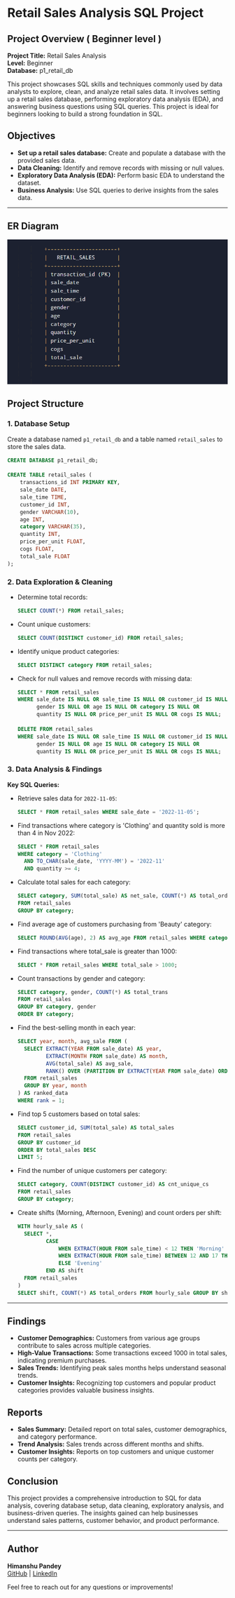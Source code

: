 # Retail Sales Analysis SQL Project

## Project Overview ( Beginner level )

**Project Title:** Retail Sales Analysis  
**Level:** Beginner  
**Database:** p1_retail_db  

This project showcases SQL skills and techniques commonly used by data analysts to explore, clean, and analyze retail sales data. It involves setting up a retail sales database, performing exploratory data analysis (EDA), and answering business questions using SQL queries. This project is ideal for beginners looking to build a strong foundation in SQL.

## Objectives
- **Set up a retail sales database:** Create and populate a database with the provided sales data.
- **Data Cleaning:** Identify and remove records with missing or null values.
- **Exploratory Data Analysis (EDA):** Perform basic EDA to understand the dataset.
- **Business Analysis:** Use SQL queries to derive insights from the sales data.

---
## ER Diagram 
 ![Retail Sales ER Diagram](https://github.com/Himanshu20752005/SQL-Data-Analyst-Journey-/blob/main/Project1%20--%20Retail%20Sales/ER_Diagram.png)

## Project Structure

### 1. Database Setup

Create a database named `p1_retail_db` and a table named `retail_sales` to store the sales data.

```sql
CREATE DATABASE p1_retail_db;

CREATE TABLE retail_sales (
    transactions_id INT PRIMARY KEY,
    sale_date DATE,    
    sale_time TIME,
    customer_id INT,    
    gender VARCHAR(10),
    age INT,
    category VARCHAR(35),
    quantity INT,
    price_per_unit FLOAT,    
    cogs FLOAT,
    total_sale FLOAT
);
```

### 2. Data Exploration & Cleaning

- Determine total records:
  ```sql
  SELECT COUNT(*) FROM retail_sales;
  ```
- Count unique customers:
  ```sql
  SELECT COUNT(DISTINCT customer_id) FROM retail_sales;
  ```
- Identify unique product categories:
  ```sql
  SELECT DISTINCT category FROM retail_sales;
  ```
- Check for null values and remove records with missing data:
  ```sql
  SELECT * FROM retail_sales
  WHERE sale_date IS NULL OR sale_time IS NULL OR customer_id IS NULL OR 
        gender IS NULL OR age IS NULL OR category IS NULL OR 
        quantity IS NULL OR price_per_unit IS NULL OR cogs IS NULL;
  
  DELETE FROM retail_sales
  WHERE sale_date IS NULL OR sale_time IS NULL OR customer_id IS NULL OR 
        gender IS NULL OR age IS NULL OR category IS NULL OR 
        quantity IS NULL OR price_per_unit IS NULL OR cogs IS NULL;
  ```

### 3. Data Analysis & Findings

**Key SQL Queries:**

- Retrieve sales data for `2022-11-05`:
  ```sql
  SELECT * FROM retail_sales WHERE sale_date = '2022-11-05';
  ```
- Find transactions where category is 'Clothing' and quantity sold is more than 4 in Nov 2022:
  ```sql
  SELECT * FROM retail_sales
  WHERE category = 'Clothing'
    AND TO_CHAR(sale_date, 'YYYY-MM') = '2022-11'
    AND quantity >= 4;
  ```
- Calculate total sales for each category:
  ```sql
  SELECT category, SUM(total_sale) AS net_sale, COUNT(*) AS total_orders
  FROM retail_sales
  GROUP BY category;
  ```
- Find average age of customers purchasing from 'Beauty' category:
  ```sql
  SELECT ROUND(AVG(age), 2) AS avg_age FROM retail_sales WHERE category = 'Beauty';
  ```
- Find transactions where total_sale is greater than 1000:
  ```sql
  SELECT * FROM retail_sales WHERE total_sale > 1000;
  ```
- Count transactions by gender and category:
  ```sql
  SELECT category, gender, COUNT(*) AS total_trans
  FROM retail_sales
  GROUP BY category, gender
  ORDER BY category;
  ```
- Find the best-selling month in each year:
  ```sql
  SELECT year, month, avg_sale FROM (
    SELECT EXTRACT(YEAR FROM sale_date) AS year,
           EXTRACT(MONTH FROM sale_date) AS month,
           AVG(total_sale) AS avg_sale,
           RANK() OVER (PARTITION BY EXTRACT(YEAR FROM sale_date) ORDER BY AVG(total_sale) DESC) AS rank
    FROM retail_sales
    GROUP BY year, month
  ) AS ranked_data
  WHERE rank = 1;
  ```
- Find top 5 customers based on total sales:
  ```sql
  SELECT customer_id, SUM(total_sale) AS total_sales
  FROM retail_sales
  GROUP BY customer_id
  ORDER BY total_sales DESC
  LIMIT 5;
  ```
- Find the number of unique customers per category:
  ```sql
  SELECT category, COUNT(DISTINCT customer_id) AS cnt_unique_cs
  FROM retail_sales
  GROUP BY category;
  ```
- Create shifts (Morning, Afternoon, Evening) and count orders per shift:
  ```sql
  WITH hourly_sale AS (
    SELECT *,
           CASE
               WHEN EXTRACT(HOUR FROM sale_time) < 12 THEN 'Morning'
               WHEN EXTRACT(HOUR FROM sale_time) BETWEEN 12 AND 17 THEN 'Afternoon'
               ELSE 'Evening'
           END AS shift
    FROM retail_sales
  )
  SELECT shift, COUNT(*) AS total_orders FROM hourly_sale GROUP BY shift;
  ```

---

## Findings
- **Customer Demographics:** Customers from various age groups contribute to sales across multiple categories.
- **High-Value Transactions:** Some transactions exceed 1000 in total sales, indicating premium purchases.
- **Sales Trends:** Identifying peak sales months helps understand seasonal trends.
- **Customer Insights:** Recognizing top customers and popular product categories provides valuable business insights.

## Reports
- **Sales Summary:** Detailed report on total sales, customer demographics, and category performance.
- **Trend Analysis:** Sales trends across different months and shifts.
- **Customer Insights:** Reports on top customers and unique customer counts per category.

## Conclusion
This project provides a comprehensive introduction to SQL for data analysis, covering database setup, data cleaning, exploratory analysis, and business-driven queries. The insights gained can help businesses understand sales patterns, customer behavior, and product performance.

---

## Author
**Himanshu Pandey**  
[GitHub](https://github.com/Himanshu20752005) | [LinkedIn](https://linkedin.com/in/himanshu-pandey-9419a9276)  

Feel free to reach out for any questions or improvements!
